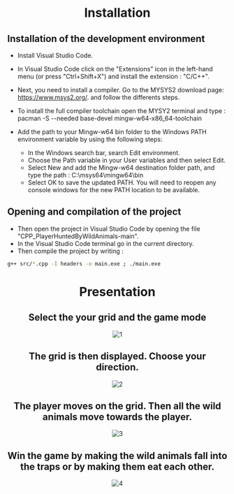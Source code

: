 <div align="center">
  
# Installation
  
</div> 

## Installation of the development environment
  
 - Install Visual Studio Code. 
 - In Visual Studio Code click on the "Extensions" icon in the left-hand menu (or press "Ctrl+Shift+X") and install the extension : "C/C++".
 - Next, you need to install a compiler. Go to the MYSYS2 download page: https://www.msys2.org/.
   and follow the differents steps.
 - To install the full compiler toolchain open the MYSY2 terminal and type : pacman -S --needed base-devel mingw-w64-x86_64-toolchain
 
 - Add the path to your Mingw-w64 bin folder to the Windows PATH environment variable by using the following steps:
     - In the Windows search bar, search Edit environment.
     - Choose the Path variable in your User variables and then select Edit.
     - Select New and add the Mingw-w64 destination folder path, and type the path : C:\msys64\mingw64\bin
     - Select OK to save the updated PATH. You will need to reopen any console windows for the new PATH location to be available.

## Opening and compilation of the project

- Then open the project in Visual Studio Code by opening the file "CPP_PlayerHuntedByWildAnimals-main".
- In the Visual Studio Code terminal go in the current directory.
- Then compile the project by writing  :
```bash
g++ src/*.cpp -I headers -o main.exe ; ./main.exe
```
<div align="center"> 
  
  
# Presentation

## Select the your grid and the game mode
  
![1](https://github.com/YassineProDev/CPP_PlayerHuntedByWildAnimals/assets/120946916/f6de0fe4-47ff-4add-9a98-250a5fc3252b)

## The grid is then displayed. Choose your direction.
  
![2](https://github.com/YassineProDev/CPP_PlayerHuntedByWildAnimals/assets/120946916/060c9858-3935-484f-a077-2f455bdb62b3)

## The player moves on the grid. Then all the wild animals move towards the player.
  
![3](https://github.com/YassineProDev/CPP_PlayerHuntedByWildAnimals/assets/120946916/312afb21-1e11-44e5-93d8-15ee6fa61c8c)
  
## Win the game by making the wild animals fall into the traps or by making them eat each other.
  
![4](https://github.com/YassineProDev/CPP_PlayerHuntedByWildAnimals/assets/120946916/6d534921-3962-4af4-acd1-3225ed1997d8)

 
</div>

  
  
  

